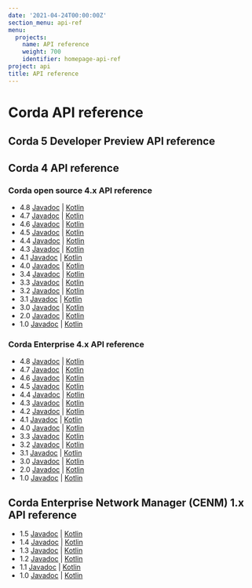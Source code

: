 ```yaml
---
date: '2021-04-24T00:00:00Z'
section_menu: api-ref
menu:
  projects:
    name: API reference
    weight: 700
    identifier: homepage-api-ref
project: api
title: API reference
---
```


# Corda API reference

## Corda 5 Developer Preview API reference

## Corda 4 API reference

### Corda open source 4.x API reference

  * 4.8 [Javadoc](https://api.corda.net/api/corda-os/4.8/html/api/javadoc/index.html) | [Kotlin](https://api.corda.net/api/corda-os/4.8/html/api/kotlin/corda/index.html)
  * 4.7 [Javadoc](https://api.corda.net/api/corda-os/4.7/html/api/javadoc/index.html) | [Kotlin](https://api.corda.net/api/corda-os/4.7/html/api/kotlin/corda/index.html)
  * 4.6 [Javadoc](https://api.corda.net/api/corda-os/4.6/html/api/javadoc/index.html) | [Kotlin](https://api.corda.net/api/corda-os/4.6/html/api/kotlin/corda/index.html)
  * 4.5 [Javadoc](https://api.corda.net/api/corda-os/4.5/html/api/javadoc/index.html) | [Kotlin](https://api.corda.net/api/corda-os/4.5/html/api/kotlin/corda/index.html)
  * 4.4 [Javadoc](https://api.corda.net/api/corda-os/4.4/html/api/javadoc/index.html) | [Kotlin](https://api.corda.net/api/corda-os/4.4/html/api/kotlin/corda/index.html)
  * 4.3 [Javadoc](https://api.corda.net/api/corda-os/4.3/html/api/javadoc/index.html) | [Kotlin](https://api.corda.net/api/corda-os/4.3/html/api/kotlin/corda/index.html)
  * 4.1 [Javadoc](https://api.corda.net/api/corda-os/4.1/html/api/javadoc/index.html) | [Kotlin](https://api.corda.net/api/corda-os/4.1/html/api/kotlin/corda/index.html)
  * 4.0 [Javadoc](https://api.corda.net/api/corda-os/4.0/html/api/javadoc/index.html) | [Kotlin](https://api.corda.net/api/corda-os/4.0/html/api/kotlin/corda/index.html)
  * 3.4 [Javadoc](https://api.corda.net/api/corda-os/3.4/html/api/javadoc/index.html) | [Kotlin](https://api.corda.net/api/corda-os/3.4/html/api/kotlin/corda/index.html)
  * 3.3 [Javadoc](https://api.corda.net/api/corda-os/3.3/html/api/javadoc/index.html) | [Kotlin](https://api.corda.net/api/corda-os/3.3/html/api/kotlin/corda/index.html)
  * 3.2 [Javadoc](https://api.corda.net/api/corda-os/3.2/html/api/javadoc/index.html) | [Kotlin](https://api.corda.net/api/corda-os/3.2/html/api/kotlin/corda/index.html)
  * 3.1 [Javadoc](https://api.corda.net/api/corda-os/3.1/html/api/javadoc/index.html) |  [Kotlin](https://api.corda.net/api/corda-os/3.1/html/api/kotlin/corda/index.html)
  * 3.0 [Javadoc](https://api.corda.net/api/corda-os/3.0/html/api/javadoc/index.html) |  [Kotlin](https://api.corda.net/api/corda-os/3.0/html/api/kotlin/corda/index.html)
  * 2.0 [Javadoc](https://api.corda.net/api/corda-os/2.0/html/api/javadoc/index.html) | [Kotlin](https://api.corda.net/api/corda-os/2.0/html/api/kotlin/corda/index.html)
  * 1.0 [Javadoc](https://api.corda.net/api/corda-os/1.0/html/api/javadoc/index.html) | [Kotlin](https://api.corda.net/api/corda-os/1.0/html/api/kotlin/corda/index.html)


### Corda Enterprise 4.x API reference

  * 4.8 [Javadoc](https://api.corda.net/api/corda-enterprise/4.8/html/api/javadoc/index.html) | [Kotlin](https://api.corda.net/api/corda-enterprise/4.8/html/api/kotlin/corda/index.html)
  * 4.7 [Javadoc](https://api.corda.net/api/corda-enterprise/4.7/html/api/javadoc/index.html) | [Kotlin](https://api.corda.net/api/corda-enterprise/4.7/html/api/kotlin/corda/index.html)
  * 4.6 [Javadoc](https://api.corda.net/api/corda-enterprise/4.6/html/api/javadoc/index.html) | [Kotlin](https://api.corda.net/api/corda-enterprise/4.6/html/api/kotlin/corda/index.html)
  * 4.5 [Javadoc](https://api.corda.net/api/corda-enterprise/4.5/html/api/javadoc/index.html) | [Kotlin](https://api.corda.net/api/corda-enterprise/4.5/html/api/kotlin/corda/index.html)
  * 4.4 [Javadoc](https://api.corda.net/api/corda-enterprise/4.4/html/api/javadoc/index.html) | [Kotlin](https://api.corda.net/api/corda-enterprise/4.4/html/api/kotlin/corda/index.html)
  * 4.3 [Javadoc](https://api.corda.net/api/corda-enterprise/4.3/html/api/javadoc/index.html) | [Kotlin](https://api.corda.net/api/corda-enterprise/4.3/html/api/kotlin/corda/index.html)
  * 4.2 [Javadoc](https://api.corda.net/api/corda-enterprise/4.2/html/api/javadoc/index.html) | [Kotlin](https://api.corda.net/api/corda-enterprise/4.2/html/api/kotlin/corda/index.html)
  * 4.1 [Javadoc](https://api.corda.net/api/corda-enterprise/4.1/html/api/javadoc/index.html) | [Kotlin](https://api.corda.net/api/corda-enterprise/4.1/html/api/kotlin/corda/index.html)
  * 4.0 [Javadoc](https://api.corda.net/api/corda-enterprise/4.0/html/api/javadoc/index.html) | [Kotlin](https://api.corda.net/api/corda-enterprise/4.0/html/api/kotlin/corda/index.html)
  * 3.3 [Javadoc](https://api.corda.net/api/corda-enterprise/3.3/html/api/javadoc/index.html) | [Kotlin](https://api.corda.net/api/corda-enterprise/3.3/html/api/kotlin/corda/index.html)
  * 3.2 [Javadoc](https://api.corda.net/api/corda-enterprise/3.2/html/api/javadoc/index.html) | [Kotlin](https://api.corda.net/api/corda-enterprise/3.2/html/api/kotlin/corda/index.html)
  * 3.1 [Javadoc](https://api.corda.net/api/corda-enterprise/3.1/html/api/javadoc/index.html) | [Kotlin](https://api.corda.net/api/corda-enterprise/3.1/html/api/kotlin/corda/index.html)
  * 3.0 [Javadoc](https://api.corda.net/api/corda-enterprise/3.0/html/api/javadoc/index.html) | [Kotlin](https://api.corda.net/api/corda-enterprise/3.0/html/api/kotlin/corda/index.html)
  * 2.0 [Javadoc](https://api.corda.net/api/corda-enterprise/2.0/html/api/javadoc/index.html) | [Kotlin](https://api.corda.net/api/corda-enterprise/2.0/html/api/kotlin/corda/index.html)
  * 1.0 [Javadoc](https://api.corda.net/api/corda-enterprise/1.0/html/api/javadoc/index.html) | [Kotlin](https://api.corda.net/api/corda-enterprise/1.0/html/api/kotlin/corda/index.html)


## Corda Enterprise Network Manager (CENM) 1.x API reference

  * 1.5 [Javadoc](https://api.corda.net/api/cenm/1.5/html/api/javadoc/index.html) | [Kotlin](https://api.corda.net/api/cenm/1.5/html/api/kotlin/corda/index.html)
  * 1.4 [Javadoc](https://api.corda.net/api/cenm/1.4/html/api/javadoc/index.html) | [Kotlin](https://api.corda.net/api/cenm/1.4/html/api/kotlin/corda/index.html)
  * 1.3 [Javadoc](https://api.corda.net/api/cenm/1.3/html/api/javadoc/index.html) | [Kotlin](https://api.corda.net/api/cenm/1.3/html/api/kotlin/corda/index.html)
  * 1.2 [Javadoc](https://api.corda.net/api/cenm/1.2/html/api/javadoc/index.html) | [Kotlin](https://api.corda.net/api/cenm/1.2/html/api/kotlin/corda/index.html)
  * 1.1 [Javadoc](https://api.corda.net/api/cenm/1.1/html/api/javadoc/index.html) | [Kotlin](https://api.corda.net/api/cenm/1.1/html/api/kotlin/corda/index.html)
  * 1.0 [Javadoc](https://api.corda.net/api/cenm/1.0/html/api/javadoc/index.html) | [Kotlin](https://api.corda.net/api/cenm/1.0/html/api/kotlin/corda/index.html)
